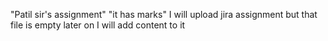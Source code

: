 "Patil sir's assignment" 
"it has marks"
I will upload jira assignment but that file is empty later on I will add content to it

